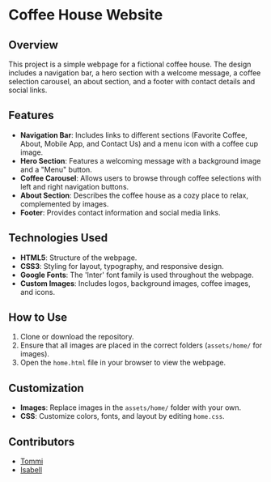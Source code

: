 # Coffee House Website

## Overview

This project is a simple webpage for a fictional coffee house. The design includes a navigation bar, a hero section with a welcome message, a coffee selection carousel, an about section, and a footer with contact details and social links.

## Features

- **Navigation Bar**: Includes links to different sections (Favorite Coffee, About, Mobile App, and Contact Us) and a menu icon with a coffee cup image.
- **Hero Section**: Features a welcoming message with a background image and a "Menu" button.
- **Coffee Carousel**: Allows users to browse through coffee selections with left and right navigation buttons.
- **About Section**: Describes the coffee house as a cozy place to relax, complemented by images.
- **Footer**: Provides contact information and social media links.

## Technologies Used

- **HTML5**: Structure of the webpage.
- **CSS3**: Styling for layout, typography, and responsive design.
- **Google Fonts**: The 'Inter' font family is used throughout the webpage.
- **Custom Images**: Includes logos, background images, coffee images, and icons.

## How to Use

1. Clone or download the repository.
2. Ensure that all images are placed in the correct folders (`assets/home/` for images).
3. Open the `home.html` file in your browser to view the webpage.

## Customization

- **Images**: Replace images in the `assets/home/` folder with your own.
- **CSS**: Customize colors, fonts, and layout by editing `home.css`.

## Contributors

- [Tommi](https://github.com/TommiNICE)
- [Isabell](https://github.com/117Isabell)

